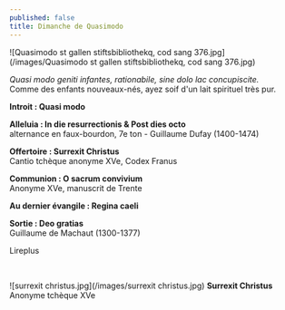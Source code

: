 ```yaml
---
published: false
title: Dimanche de Quasimodo
---
```


![Quasimodo st gallen stiftsbibliothekq, cod sang 376.jpg](/images/Quasimodo st gallen stiftsbibliothekq, cod sang 376.jpg)

*Quasi modo geniti infantes, rationabile, sine dolo lac concupiscite.*  
Comme des enfants nouveaux-nés, ayez soif d'un lait spirituel très pur.

**Introit : Quasi modo**  

**Alleluia : In die resurrectionis & Post dies octo**  
alternance en faux-bourdon, 7e ton - Guillaume Dufay (1400-1474)

**Offertoire : Surrexit Christus**  
Cantio tchèque anonyme XVe, Codex Franus

**Communion : O sacrum convivium**  
Anonyme XVe, manuscrit de Trente

**Au dernier évangile : Regina caeli**  

**Sortie : Deo gratias**  
Guillaume de Machaut (1300-1377)

Lireplus

&nbsp;

![surrexit christus.jpg](/images/surrexit christus.jpg)
**Surrexit Christus** Anonyme tchèque XVe
